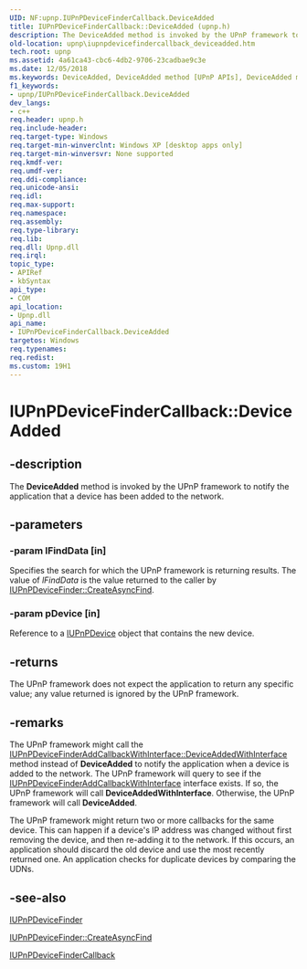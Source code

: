 ```yaml
---
UID: NF:upnp.IUPnPDeviceFinderCallback.DeviceAdded
title: IUPnPDeviceFinderCallback::DeviceAdded (upnp.h)
description: The DeviceAdded method is invoked by the UPnP framework to notify the application that a device has been added to the network.
old-location: upnp\iupnpdevicefindercallback_deviceadded.htm
tech.root: upnp
ms.assetid: 4a61ca43-cbc6-4db2-9706-23cadbae9c3e
ms.date: 12/05/2018
ms.keywords: DeviceAdded, DeviceAdded method [UPnP APIs], DeviceAdded method [UPnP APIs],IUPnPDeviceFinderCallback interface, IUPnPDeviceFinderCallback interface [UPnP APIs],DeviceAdded method, IUPnPDeviceFinderCallback.DeviceAdded, IUPnPDeviceFinderCallback::DeviceAdded, _upnp_iupnpdevicefindercallback_deviceadded, upnp.iupnpdevicefindercallback_deviceadded, upnp/IUPnPDeviceFinderCallback::DeviceAdded
f1_keywords:
- upnp/IUPnPDeviceFinderCallback.DeviceAdded
dev_langs:
- c++
req.header: upnp.h
req.include-header: 
req.target-type: Windows
req.target-min-winverclnt: Windows XP [desktop apps only]
req.target-min-winversvr: None supported
req.kmdf-ver: 
req.umdf-ver: 
req.ddi-compliance: 
req.unicode-ansi: 
req.idl: 
req.max-support: 
req.namespace: 
req.assembly: 
req.type-library: 
req.lib: 
req.dll: Upnp.dll
req.irql: 
topic_type:
- APIRef
- kbSyntax
api_type:
- COM
api_location:
- Upnp.dll
api_name:
- IUPnPDeviceFinderCallback.DeviceAdded
targetos: Windows
req.typenames: 
req.redist: 
ms.custom: 19H1
---
```


# IUPnPDeviceFinderCallback::DeviceAdded


## -description


The 
<b>DeviceAdded</b> method is invoked by the UPnP framework to notify the application that a device has been added to the network.


## -parameters




### -param lFindData [in]

Specifies the search for which the UPnP framework is returning results. The value of <i>lFindData</i> is the value returned to the caller by 
<a href="https://docs.microsoft.com/windows/desktop/api/upnp/nf-upnp-iupnpdevicefinder-createasyncfind">IUPnPDeviceFinder::CreateAsyncFind</a>.


### -param pDevice [in]

Reference to a 
<a href="https://docs.microsoft.com/windows/desktop/api/upnp/nn-upnp-iupnpdevice">IUPnPDevice</a> object that contains the new device.


## -returns



The UPnP framework does not expect the application to return any specific value; any value returned is ignored by the UPnP framework.




## -remarks



The UPnP framework might call the <a href="https://docs.microsoft.com/windows/desktop/api/upnp/nf-upnp-iupnpdevicefinderaddcallbackwithinterface-deviceaddedwithinterface">IUPnPDeviceFinderAddCallbackWithInterface::DeviceAddedWithInterface</a> method instead of <b>DeviceAdded</b> to notify the application when a device is added to the network. The UPnP framework will query to see if the <a href="https://docs.microsoft.com/windows/desktop/api/upnp/nn-upnp-iupnpdevicefinderaddcallbackwithinterface">IUPnPDeviceFinderAddCallbackWithInterface</a> interface exists. If so, the UPnP framework will call <b>DeviceAddedWithInterface</b>.  Otherwise, the UPnP framework will call <b>DeviceAdded</b>.

The UPnP framework might return two or more callbacks for the same device. This can happen if a device's IP address was changed without first removing the device, and then re-adding it to the network. If this occurs, an application should discard the old device and use the most recently returned one. An application checks for duplicate devices by comparing the UDNs.




## -see-also




<a href="https://docs.microsoft.com/windows/desktop/api/upnp/nn-upnp-iupnpdevicefinder">IUPnPDeviceFinder</a>



<a href="https://docs.microsoft.com/windows/desktop/api/upnp/nf-upnp-iupnpdevicefinder-createasyncfind">IUPnPDeviceFinder::CreateAsyncFind</a>



<a href="https://docs.microsoft.com/windows/desktop/api/upnp/nn-upnp-iupnpdevicefindercallback">IUPnPDeviceFinderCallback</a>
 

 


